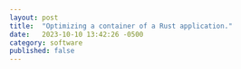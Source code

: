 ```yaml
---
layout: post
title:  "Optimizing a container of a Rust application."
date:   2023-10-10 13:42:26 -0500
category: software
published: false
---
```

